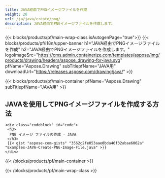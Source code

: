 ```yaml
---
title: JAVA経由でPNGイメージファイルを作成
weight: 20
url: /ja/java/create/png/
description: JAVA経由でPNGイメージファイルを作成します。
---
```


{{< blocks/products/pf/main-wrap-class isAutogenPage="true">}}
{{< blocks/products/pf/i18n/upper-banner h1="JAVA経由でPNGイメージファイルを作成" h2="JAVA経由でPNGイメージファイルを作成します。" logoImageSrc="https://cms.admin.containerize.com/templates/aspose/img/products/drawing/headers/aspose_drawing-for-java.svg" pfName="Aspose.Drawing" subTitlepfName="JAVA用" downloadUrl="https://releases.aspose.com/drawing/java/" >}}

{{< blocks/products/pf/main-container pfName="Aspose.Drawing" subTitlepfName="JAVA用" >}}

<h2>JAVAを使用してPNGイメージファイルを作成する方法</h2>

    <div class="codeblock" id="code">
     <h3>
      PNG イメージ ファイルの作成 - JAVA
     </h3>
     {{< gist "aspose-com-gists" "3562c2fe053aae0bda46f32abae6062a" "Examples-JAVA-Create-PNG-Image-File.java" >}}
    </div>

{{< /blocks/products/pf/main-container >}}


{{< /blocks/products/pf/main-wrap-class >}}
